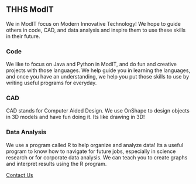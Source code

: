 ## THHS ModIT

We in ModIT focus on Modern Innovative Technology! We hope to guide others in code, CAD, and data analysis and inspire them to use these skills in their future.

### Code

We like to focus on Java and Python in ModIT, and do fun and creative projects with those languages. We help guide you in learning the languages, and once you have an understanding, we help you put those skills to use by writing useful programs for everyday.

### CAD

CAD stands for Computer Aided Design. We use OnShape to design objects in 3D models and have fun doing it. Its like drawing in 3D!

### Data Analysis

We use a program called R to help organize and analyze data! Its a useful program to know how to navigate for future jobs, especially in science research or for corporate data analysis. We can teach you to create graphs and interpret results using the R program.

[Contact Us](https://github.com/ModITthhs/THHSModIt.github.io/contactUs/)
